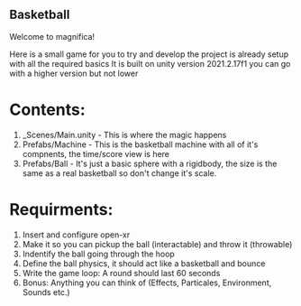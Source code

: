 ## Basketball

Welcome to magnifica!

Here is a small game for you to try and develop
the project is already setup with all the required basics
It is built on unity version 2021.2.17f1 you can go with a higher version but not lower


# Contents:
1. _Scenes/Main.unity - This is where the magic happens
2. Prefabs/Machine - This is the basketball machine with all of it's compnents, the time/score view is here
3. Prefabs/Ball - It's just a basic sphere with a rigidbody, the size is the same as a real basketball so don't change it's scale.


# Requirments:

1. Insert and configure open-xr
2. Make it so you can pickup the ball (interactable) and throw it (throwable)
3. Indentify the ball going through the hoop
4. Define the ball physics, it should act like a basketball and bounce
5. Write the game loop: A round should last 60 seconds
6. Bonus: Anything you can think of (Effects, Particales, Environment, Sounds etc.)
